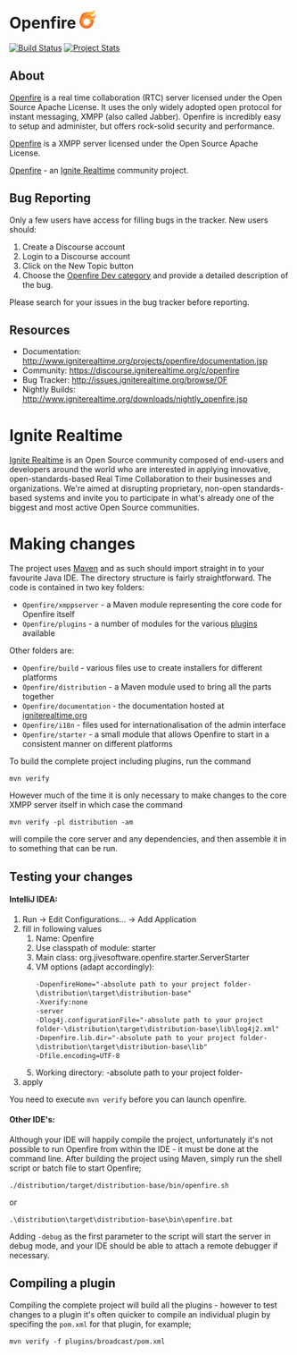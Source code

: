 Openfire ![alt tag](https://raw.githubusercontent.com/igniterealtime/IgniteRealtime-Website/master/src/main/webapp/images/logo_openfire.gif)
========
[![Build Status](https://travis-ci.org/igniterealtime/Openfire.svg?branch=master)](https://travis-ci.org/igniterealtime/Openfire)  [![Project Stats](https://www.openhub.net/p/Openfire/widgets/project_thin_badge.gif)](https://www.openhub.net/p/Openfire)

About
-----
[Openfire] is a real time collaboration (RTC) server licensed under the Open Source Apache License. It uses the only widely adopted open protocol for instant messaging, XMPP (also called Jabber). Openfire is incredibly easy to setup and administer, but offers rock-solid security and performance.

[Openfire] is a XMPP server licensed under the Open Source Apache License.

[Openfire] - an [Ignite Realtime] community project.

Bug Reporting
-------------

Only a few users have access for filling bugs in the tracker. New
users should:

1. Create a Discourse account
2. Login to a Discourse account
3. Click on the New Topic button
4. Choose the [Openfire Dev category](https://discourse.igniterealtime.org/c/openfire/openfire-dev) and provide a detailed description of the bug.

Please search for your issues in the bug tracker before reporting.

Resources
---------

- Documentation: http://www.igniterealtime.org/projects/openfire/documentation.jsp
- Community: https://discourse.igniterealtime.org/c/openfire
- Bug Tracker: http://issues.igniterealtime.org/browse/OF
- Nightly Builds: http://www.igniterealtime.org/downloads/nightly_openfire.jsp

Ignite Realtime
===============

[Ignite Realtime] is an Open Source community composed of end-users and developers around the world who 
are interested in applying innovative, open-standards-based Real Time Collaboration to their businesses and organizations. 
We're aimed at disrupting proprietary, non-open standards-based systems and invite you to participate in what's already one 
of the biggest and most active Open Source communities.

[Openfire]: http://www.igniterealtime.org/projects/openfire/index.jsp
[Ignite Realtime]: http://www.igniterealtime.org
[XMPP (Jabber)]: http://xmpp.org/

Making changes
==============
The project uses [Maven](https://maven.apache.org/) and as such should import straight in to your favourite Java IDE.
The directory structure is fairly straightforward. The code is contained in two key folders:

* `Openfire/xmppserver` - a Maven module representing the core code for Openfire itself
* `Openfire/plugins` - a number of modules for the various [plugins](https://www.igniterealtime.org/projects/openfire/plugins.jsp) available

Other folders are:  
* `Openfire/build` - various files use to create installers for different platforms
* `Openfire/distribution` - a Maven module used to bring all the parts together
* `Openfire/documentation` - the documentation hosted at [igniterealtime.org](https://www.igniterealtime.org/projects/openfire/documentation.jsp)
* `Openfire/i18n` - files used for internationalisation of the admin interface
* `Openfire/starter` - a small module that allows Openfire to start in a consistent manner on different platforms

To build the complete project including plugins, run the command
```
mvn verify
```  

However much of the time it is only necessary to make changes to the core XMPP server itself in which case the command
```
mvn verify -pl distribution -am 
```  
will compile the core server and any dependencies, and then assemble it in to something that can be run. 

Testing your changes
--------------------

#### IntelliJ IDEA:

1. Run -> Edit Configurations... -> Add Application
2. fill in following values
    1. Name: Openfire
    2. Use classpath of module: starter
    3. Main class: org.jivesoftware.openfire.starter.ServerStarter
    4. VM options (adapt accordingly):
        ````
        -DopenfireHome="-absolute path to your project folder-\distribution\target\distribution-base" 
        -Xverify:none
        -server
        -Dlog4j.configurationFile="-absolute path to your project folder-\distribution\target\distribution-base\lib\log4j2.xml"
        -Dopenfire.lib.dir="-absolute path to your project folder-\distribution\target\distribution-base\lib"
        -Dfile.encoding=UTF-8
       ````
   5. Working directory: -absolute path to your project folder-
3. apply

You need to execute `mvn verify` before you can launch openfire.

#### Other IDE's:

Although your IDE will happily compile the project, unfortunately it's not possible to run Openfire from within the 
IDE - it must be done at the command line. After building the project using Maven, simply run the shell script or 
batch file to start Openfire;
```
./distribution/target/distribution-base/bin/openfire.sh
```
or
```
.\distribution\target\distribution-base\bin\openfire.bat
```

Adding `-debug` as the first parameter to the script will start the server in debug mode, and your IDE should be able
to attach a remote debugger if necessary.

Compiling a plugin
------------------
Compiling the complete project will build all the plugins - however to test changes to a plugin it's often quicker to 
compile an individual plugin by specifing the `pom.xml` for that plugin, for example;
```
mvn verify -f plugins/broadcast/pom.xml
```
